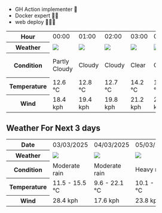 - GH Action implementer 🚀
- Docker expert 🐳🚢
- web deploy 👨🏻‍💻

<div style="width:400px">


<table>
    <tr>
        <th>Hour</th>
        <td>00:00</td><td>01:00</td><td>02:00</td><td>03:00</td><td>04:00</td><td>05:00</td><td>06:00</td><td>07:00</td><td>08:00</td><td>09:00</td><td>10:00</td><td>11:00</td><td>12:00</td><td>13:00</td><td>14:00</td><td>15:00</td><td>16:00</td><td>17:00</td><td>18:00</td><td>19:00</td><td>20:00</td><td>21:00</td><td>22:00</td><td>23:00</td>
    </tr>
    <tr>
        <th>Weather</th>
        <td><img src="https://cdn.weatherapi.com/weather/64x64/night/116.png"></img></td><td><img src="https://cdn.weatherapi.com/weather/64x64/night/119.png"></img></td><td><img src="https://cdn.weatherapi.com/weather/64x64/night/119.png"></img></td><td><img src="https://cdn.weatherapi.com/weather/64x64/night/113.png"></img></td><td><img src="https://cdn.weatherapi.com/weather/64x64/night/119.png"></img></td><td><img src="https://cdn.weatherapi.com/weather/64x64/night/116.png"></img></td><td><img src="https://cdn.weatherapi.com/weather/64x64/night/122.png"></img></td><td><img src="https://cdn.weatherapi.com/weather/64x64/night/119.png"></img></td><td><img src="https://cdn.weatherapi.com/weather/64x64/day/122.png"></img></td><td><img src="https://cdn.weatherapi.com/weather/64x64/day/176.png"></img></td><td><img src="https://cdn.weatherapi.com/weather/64x64/day/176.png"></img></td><td><img src="https://cdn.weatherapi.com/weather/64x64/day/266.png"></img></td><td><img src="https://cdn.weatherapi.com/weather/64x64/day/302.png"></img></td><td><img src="https://cdn.weatherapi.com/weather/64x64/day/302.png"></img></td><td><img src="https://cdn.weatherapi.com/weather/64x64/day/302.png"></img></td><td><img src="https://cdn.weatherapi.com/weather/64x64/day/296.png"></img></td><td><img src="https://cdn.weatherapi.com/weather/64x64/day/296.png"></img></td><td><img src="https://cdn.weatherapi.com/weather/64x64/day/296.png"></img></td><td><img src="https://cdn.weatherapi.com/weather/64x64/day/266.png"></img></td><td><img src="https://cdn.weatherapi.com/weather/64x64/day/143.png"></img></td><td><img src="https://cdn.weatherapi.com/weather/64x64/day/176.png"></img></td><td><img src="https://cdn.weatherapi.com/weather/64x64/night/176.png"></img></td><td><img src="https://cdn.weatherapi.com/weather/64x64/night/176.png"></img></td><td><img src="https://cdn.weatherapi.com/weather/64x64/night/176.png"></img></td>
    </tr>
    <tr>
        <th>Condition</th>
        <td width="200px">Partly Cloudy </td><td width="200px">Cloudy </td><td width="200px">Cloudy </td><td width="200px">Clear</td><td width="200px">Cloudy </td><td width="200px">Partly Cloudy </td><td width="200px">Overcast </td><td width="200px">Cloudy </td><td width="200px">Overcast </td><td width="200px">Patchy rain nearby</td><td width="200px">Patchy rain nearby</td><td width="200px">Light drizzle</td><td width="200px">Moderate rain</td><td width="200px">Moderate rain</td><td width="200px">Moderate rain</td><td width="200px">Light rain</td><td width="200px">Light rain</td><td width="200px">Light rain</td><td width="200px">Light drizzle</td><td width="200px">Mist</td><td width="200px">Patchy rain nearby</td><td width="200px">Patchy rain nearby</td><td width="200px">Patchy rain nearby</td><td width="200px">Patchy rain nearby</td>
    </tr>
    <tr>
        <th>Temperature</th>
        <td>12.6 °C</td><td>12.8 °C</td><td>12.7 °C</td><td>14.2 °C</td><td>13.3 °C</td><td>13.6 °C</td><td>13.9 °C</td><td>14.3 °C</td><td>14.9 °C</td><td>15 °C</td><td>15.5 °C</td><td>14.9 °C</td><td>13.8 °C</td><td>14.2 °C</td><td>14.1 °C</td><td>14.1 °C</td><td>14 °C</td><td>13.6 °C</td><td>13.2 °C</td><td>12.7 °C</td><td>12.1 °C</td><td>11.9 °C</td><td>11.6 °C</td><td>11.5 °C</td>
    </tr>
    <tr>
        <th>Wind</th>
        <td>18.4 kph</td><td>19.4 kph</td><td>19.8 kph</td><td>21.2 kph</td><td>23.4 kph</td><td>25.6 kph</td><td>26.6 kph</td><td>27.4 kph</td><td>27 kph</td><td>28.4 kph</td><td>27.4 kph</td><td>26.6 kph</td><td>25.9 kph</td><td>18 kph</td><td>10.8 kph</td><td>6.8 kph</td><td>3.6 kph</td><td>4 kph</td><td>4.7 kph</td><td>4 kph</td><td>3.2 kph</td><td>4.3 kph</td><td>4.3 kph</td><td>4.3 kph</td>
    </tr>
</table>


<div/>

## Weather For Next 3 days

<div style="width:400px">


<table>
    <tr>
        <th>Date</th>
        <td>03/03/2025</td><td>04/03/2025</td><td>05/03/2025</td>
    </tr>
    <tr>
        <th>Weather</th>
        <td><img src="https://cdn.weatherapi.com/weather/64x64/day/302.png"/></td><td><img src="https://cdn.weatherapi.com/weather/64x64/day/302.png"/></td><td><img src="https://cdn.weatherapi.com/weather/64x64/day/308.png"/></td>
    </tr>
    <tr>
        <th>Condition</th>
        <td width="200px">Moderate rain</td><td width="200px">Moderate rain</td><td width="200px">Heavy rain</td>
    </tr>
    <tr>
        <th>Temperature</th>
        <td>11.5 -  15.5 °C</td><td>9.6 -  22.1 °C</td><td>10.1 -  15.2 °C</td>
    </tr>
    <tr>
        <th>Wind</th>
        <td>28.4 kph</td><td>17.6 kph</td><td>23.8 kph</td>
    </tr>
</table>


<div/>


